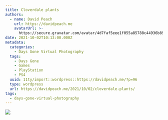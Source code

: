 ```yaml
---
title: Cloverdale plants
authors:
  - name: David Peach
    url: https://davidpeach.me
    avatarUrl: >-
      https://secure.gravatar.com/avatar/4d7faf5eee1f055a85788c44936b8995eaab6dfb004e7854ec747ccb272e91ee?s=96&d=mm&r=g
date: 2021-10-02T10:13:00.000Z
metadata:
  categories:
    - Days Gone Virtual Photography
  tags:
    - Days Gone
    - Games
    - PlayStation
    - PS4
  uuid: 11ty/import::wordpress::https://davidpeach.me/?p=96
  type: wordpress
  url: https://davidpeach.me/2021/10/02/cloverdale-plants/
tags:
  - days-gone-virtual-photography
---
```

[![](/assets/Cloverdale-plants-1536x864-kHYuycTmQiQ4.jpg)](/assets/Cloverdale-plants-1536x864-kHYuycTmQiQ4.jpg)
